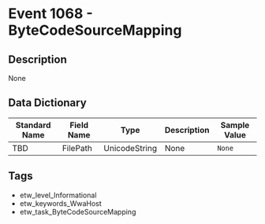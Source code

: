 # Event 1068 - ByteCodeSourceMapping

## Description
None

## Data Dictionary
|Standard Name|Field Name|Type|Description|Sample Value|
|---|---|---|---|---|
|TBD|FilePath|UnicodeString|None|`None`|

## Tags
* etw_level_Informational
* etw_keywords_WwaHost
* etw_task_ByteCodeSourceMapping